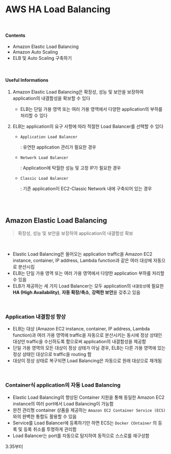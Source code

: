 # AWS HA Load Balancing

<br>

#### Contents

- Amazon Elastic Load Balancing
- Amazon Auto Scaling
- ELB 및 Auto Scaling 구축하기

<br>

#### Useful Informations

1. Amazon Elastic Load Balancing은 확장성, 성능 및 보안을 보장하여 application의 내결함성을 확보할 수 있다

   - ELB는 단일 가용 영역 또는 여러 가용 영역에서 다양한 application의 부하를 처리할 수 있다

2. ELB는 application의 요구 사항에 따라 적절한 Load Balancer를 선택할 수 있다

   - `Application Load Balancer`

     :  유연한 application 관리가 필요한 경우

   - `Network Load Balancer`

     : Application에 탁월한 성능 및 고정 IP가 필요한 경우

   - `Classic Load Balancer`

     : 기존 application이 EC2-Classic Network 내에 구축되어 있는 경우

<br>

<br>

## Amazon Elastic Load Balancing

> 확장성, 성능 및 보안을  보장하여 application의 내결함성 확보

<br>

- Elastic Load Balancing은 들어오는 application traffic을 Amazon EC2 instance, container, IP address, Lambda function과 같은 여러 대상에 자동으로 분산시킴
- ELB는 단일 가용 영역 또는 여러 가용 영역에서 다양한 application 부하를 처리할 수 있음
- ELB가 제공하는 세 가지 Load Balancer는 모두 application의 `내결함성`에 필요한 **HA (High Availability)**, **자동 확장/축소**, **강력한 보안**을 갖추고 있음

<br>

### Application 내결함성 향상

- ELB는 대상 (Amazon EC2 instance, container, IP address, Lambda function)과 여러 가용 영역에 traffic을 자동으로 분산시키는 동시에 정상 상태인 대상만 traffic을 수신하도록 함으로써 application의 내결함성을 제공함
- 단일 가용 영역의 모든 대상이 정상 상태가 아닐 경우, ELB는 다른 가용 영역에 있는 정상 상태인 대상으로 traffic을 routing 함
- 대상이 정상 상태로 복구되면 Load Balancing은 자동으로 원래 대상으로 재개됨

<br>

### Container식 application의 자동 Load Balancing

- Elastic Load Balancing의 향상된 Container 지원을 통해 동일한 Amazon EC2 instance의 여러 port에서 Load Balancing이 가능함
- 완전 관리형 container 상품을 제공하는 `Amazon EC2 Container Service (ECS)` 와의 완벽한 통합도 활용할 수 있음
- Service를 Load Balancer에 등록하기만 하면 ECS는 `Docker COntainer` 의 등록 및 등록 취소를 투명하게 관리함
- Load Balancer는 port를 자동으로 탐지하여 동적으로 스스로를 재구성함



3:35부터